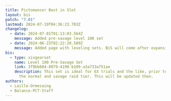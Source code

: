 ```yaml
---
title: Pictomancer Best in Slot
layout: bis
patch: "7.01"
lastmod: 2024-07-19T04:36:23.703Z
changelog:
  - date: 2024-07-01T01:13:03.564Z
    message: Added pre-savage level 100 set
  - date: 2024-06-23T02:22:20.509Z
    message: Added page with leveling sets. BiS will come after expansion launch.
bis:
  - type: xivgearset
    name: Level 100 Pre-Savage Set
    link: 3f9bb604-8079-4198-b109-a3a733a751ae
    description: This set is ideal for EX trials and the like, prior to the drop of
      the normal and savage raid tier. This will be updated then.
authors:
  - Laille-Ormesaing
  - Balance-PCT-Staff
---
```

